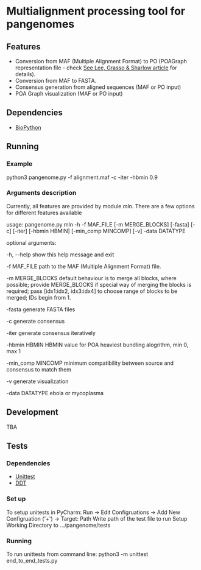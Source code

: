 # Multialignment processing tool for pangenomes

## Features
* Conversion from MAF (Multiple Alignment Format) to PO (POAGraph representation file - check [See Lee, Grasso & Sharlow article](https://academic.oup.com/bioinformatics/article/18/3/452/236691/Multiple-sequence-alignment-using-partial-order) for details).
* Conversion from MAF to FASTA.
* Consensus generation from aligned sequences (MAF or PO input)
* POA Graph visualization (MAF or PO input)

## Dependencies
* [BioPython](http://biopython.org/wiki/Download)

## Running

### Example
python3 pangenome.py -f alignment.maf -c -iter -hbmin 0.9

### Arguments description
Currently, all features are provided by module *mln*. There are a few options for different features available

usage: pangenome.py mln -h -f MAF_FILE [-m MERGE_BLOCKS] [-fasta] [-c]
                        [-iter] [-hbmin HBMIN] [-min_comp MINCOMP] [-v] -data
                        DATATYPE

optional arguments:

  -h, --help         show this help message and exit
  
  -f MAF_FILE        path to the MAF (Multiple Alignment Format) file.
  
  -m MERGE_BLOCKS    default behaviour is to merge all blocks, where possible; provide MERGE_BLOCKS if special way of merging the blocks is required; pass [idx1:idx2, idx3:idx4] to choose range of blocks to be merged; IDs begin from 1.
  
  -fasta             generate FASTA files
  
  -c                 generate consensus
  
  -iter              generate consensus iteratively
  
  -hbmin HBMIN       HBMIN value for POA heaviest bundling alogrithm, min 0,
                     max 1
                     
  -min_comp MINCOMP  minimum compatibility between source and consensus to
                     match them
                     
  -v                 generate visualization
  
  -data DATATYPE     ebola or mycoplasma
 
## Development
TBA

## Tests

### Dependencies
* [Unittest](https://docs.python.org/3/library/unittest.html)
* [DDT](https://github.com/txels/ddt)

### Set up
To setup unitests in PyCharm:
Run -> Edit Configruations -> Add New Configruation ('+') -> 
Target: Path
Write path of the test file to run
Setup Working Directory to .../pangenome/tests

### Running
To run unittests from command line:
python3 -m unittest end_to_end_tests.py

